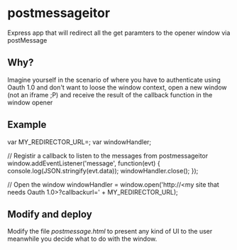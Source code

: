 postmessageitor
===============

Express app that will redirect all the get paramters to the opener window via postMessage

Why?
----

Imagine yourself in the scenario of where you have to authenticate using Oauth 1.0 and don't
want to loose the window context, open a new window (not an iframe ;P) and receive the result
of the callback function in the window opener

Example
-------

  var MY_REDIRECTOR_URL=<here is where you deploy postmessageitor>;
  var windowHandler;
  
  // Registir a callback to listen to the messages from postmessageitor
  window.addEventListener('message', function(evt) {
    console.log(JSON.stringify(evt.data));
    windowHandler.close();
  });

  // Open the window
  windowHandler = window.open('http://<my site that needs Oauth 1.0>?callbackurl=' + MY_REDIRECTOR_URL);



Modify and deploy
-----------------

Modify the file _postmessage.html_ to present any kind of UI to the user meanwhile you decide what to do with the window.

